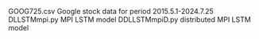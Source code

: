 GOOG725.csv             Google stock data for period 2015.5.1-2024.7.25
DLLSTMmpi.py            MPI LSTM model
DDLLSTMmpiD.py          distributed MPI LSTM model
